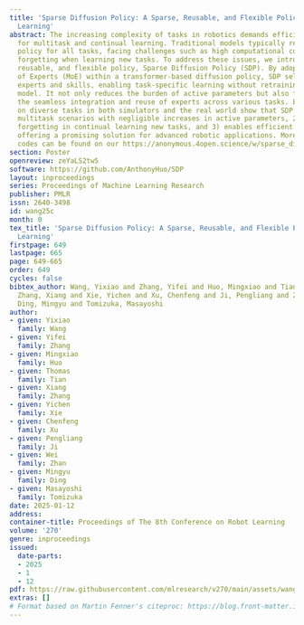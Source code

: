 ```yaml
---
title: 'Sparse Diffusion Policy: A Sparse, Reusable, and Flexible Policy for Robot
  Learning'
abstract: The increasing complexity of tasks in robotics demands efficient strategies
  for multitask and continual learning. Traditional models typically rely on a universal
  policy for all tasks, facing challenges such as high computational costs and catastrophic
  forgetting when learning new tasks. To address these issues, we introduce a sparse,
  reusable, and flexible policy, Sparse Diffusion Policy (SDP). By adopting Mixture
  of Experts (MoE) within a transformer-based diffusion policy, SDP selectively activates
  experts and skills, enabling task-specific learning without retraining the entire
  model. It not only reduces the burden of active parameters but also facilitates
  the seamless integration and reuse of experts across various tasks. Extensive experiments
  on diverse tasks in both simulators and the real world show that SDP 1) excels in
  multitask scenarios with negligible increases in active parameters, 2) prevents
  forgetting in continual learning new tasks, and 3) enables efficient task transfer,
  offering a promising solution for advanced robotic applications. More demos and
  codes can be found on our https://anonymous.4open.science/w/sparse_diffusion_policy-24E7/.
section: Poster
openreview: zeYaLS2tw5
software: https://github.com/AnthonyHuo/SDP
layout: inproceedings
series: Proceedings of Machine Learning Research
publisher: PMLR
issn: 2640-3498
id: wang25c
month: 0
tex_title: 'Sparse Diffusion Policy: A Sparse, Reusable, and Flexible Policy for Robot
  Learning'
firstpage: 649
lastpage: 665
page: 649-665
order: 649
cycles: false
bibtex_author: Wang, Yixiao and Zhang, Yifei and Huo, Mingxiao and Tian, Thomas and
  Zhang, Xiang and Xie, Yichen and Xu, Chenfeng and Ji, Pengliang and Zhan, Wei and
  Ding, Mingyu and Tomizuka, Masayoshi
author:
- given: Yixiao
  family: Wang
- given: Yifei
  family: Zhang
- given: Mingxiao
  family: Huo
- given: Thomas
  family: Tian
- given: Xiang
  family: Zhang
- given: Yichen
  family: Xie
- given: Chenfeng
  family: Xu
- given: Pengliang
  family: Ji
- given: Wei
  family: Zhan
- given: Mingyu
  family: Ding
- given: Masayoshi
  family: Tomizuka
date: 2025-01-12
address:
container-title: Proceedings of The 8th Conference on Robot Learning
volume: '270'
genre: inproceedings
issued:
  date-parts:
  - 2025
  - 1
  - 12
pdf: https://raw.githubusercontent.com/mlresearch/v270/main/assets/wang25c/wang25c.pdf
extras: []
# Format based on Martin Fenner's citeproc: https://blog.front-matter.io/posts/citeproc-yaml-for-bibliographies/
---
```

